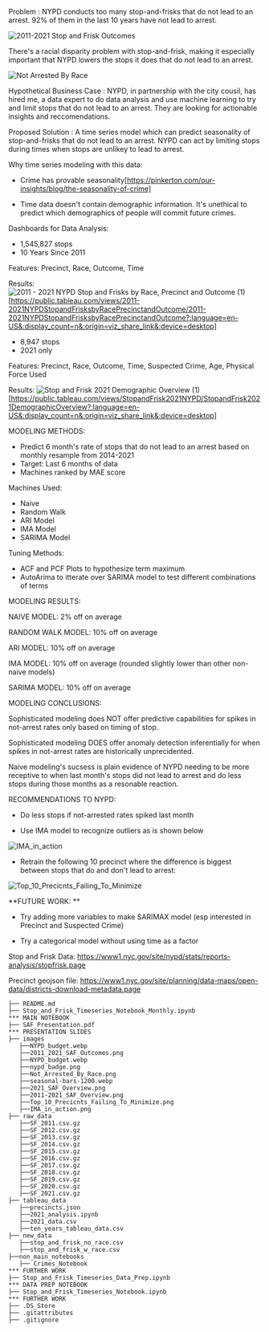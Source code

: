 Problem : NYPD conducts too many stop-and-frisks that do not lead to an arrest. 92% of them in the last 10 years have not lead to arrest.


![2011-2021 Stop and Frisk Outcomes](https://user-images.githubusercontent.com/8728172/192606536-a3481bd9-c2f6-4413-bb65-cabf7c4ecdf5.png)

There's a racial disparity problem with stop-and-frisk, making it especially important that NYPD lowers the stops it does that do not lead to an arrest. 



![Not Arrested By Race](https://user-images.githubusercontent.com/8728172/192607158-66c40036-7fdf-4e74-89e4-935aa0df5361.png)


Hypothetical Business Case : NYPD, in partnership with the city cousil, has hired me, a data expert to do data analysis and use machine learning to try and limit stops that do not lead to an arrest. They are looking for actionable insights and reccomendations.

Proposed Solution : A time series model which can predict seasonality of stop-and-frisks that do not lead to an arrest. NYPD can act by limiting stops during times when stops are unlikey to lead to arrest. 

Why time series modeling with this data:
- Crime has provable seasonality[https://pinkerton.com/our-insights/blog/the-seasonality-of-crime]

- Time data doesn't contain demographic information. It's unethical to predict which demographics of people will commit future crimes. 


Dashboards for Data Analysis: 
- 1,545,827 stops
- 10 Years Since 2011

Features: Precinct, Race, Outcome, Time 


Results: 
![2011 - 2021 NYPD Stop and Frisks by Race, Precinct and Outcome (1)](https://user-images.githubusercontent.com/8728172/192608798-453a0326-4ca3-460b-8960-c2f2b70a4beb.png)[https://public.tableau.com/views/2011-2021NYPDStopandFrisksbyRacePrecinctandOutcome/2011-2021NYPDStopandFrisksbyRacePrecinctandOutcome?:language=en-US&:display_count=n&:origin=viz_share_link&:device=desktop]

- 8,947 stops
- 2021 only

Features: Precinct, Race, Outcome, Time, Suspected Crime, Age, Physical Force Used


Results: 
![Stop and Frisk 2021 Demographic Overview (1)](https://user-images.githubusercontent.com/8728172/192609621-8f8c7133-059f-4000-8a81-9ecb3a5f7036.png)[https://public.tableau.com/views/StopandFrisk2021NYPD/StopandFrisk2021DemographicOverview?:language=en-US&:display_count=n&:origin=viz_share_link&:device=desktop]


MODELING METHODS:

- Predict 6 month's rate of stops that do not lead to an arrest based on monthly resample from 2014-2021
- Target: Last 6 months of data
- Machines ranked by MAE score 

Machines Used:
- Naive
- Random Walk
- ARI Model 
- IMA Model 
- SARIMA Model

Tuning Methods: 
- ACF and PCF Plots to hypothesize term maximum 
- AutoArima to itterate over SARIMA model to test different combinations of terms


MODELING RESULTS:

NAIVE MODEL: 2% off on average 

RANDOM WALK MODEL: 10% off on average 

ARI MODEL: 10% off on average 

IMA MODEL: 10% off on average (rounded slightly lower than other non-naive models)

SARIMA MODEL: 10% off on average 


MODELING CONCLUSIONS:

Sophisticated modeling does NOT offer predictive capabilities for spikes in not-arrest rates only based on timing of stop. 

Sophisticated modeling DOES offer anomaly detection inferentially for when spikes in not-arrest rates are historically unprecidented. 

Naive modeling's sucsess is plain evidence of NYPD needing to be more receptive to when last month's stops did not lead to arrest and do less stops during those months as a resonable reaction. 

RECOMMENDATIONS TO NYPD: 

- Do less stops if not-arrested rates spiked last month

- Use IMA model to recognize outliers as is shown below

![IMA_in_action](https://user-images.githubusercontent.com/8728172/192613511-a0ab4dd6-3f2b-4848-94b4-098d732bf378.png)

- Retrain the following 10 precinct where the difference is biggest between stops that do and don't lead to arrest: 

![Top_10_Precicnts_Failing_To_Minimize](https://user-images.githubusercontent.com/8728172/192612851-9c2ab9e9-55f3-4e6a-84f1-b0fd398ecb4b.png)


**FUTURE WORK: **

- Try adding more variables to make SARIMAX model (esp interested in Precinct and Suspected Crime) 

- Try a categorical model without using time as a factor


Stop and Frisk Data: https://www1.nyc.gov/site/nypd/stats/reports-analysis/stopfrisk.page

Precinct geojson file: https://www1.nyc.gov/site/planning/data-maps/open-data/districts-download-metadata.page

``` 
├── README.md
├── Stop_and_Frisk_Timeseries_Notebook_Monthly.ipynb                *** MAIN NOTEBOOK
├── SAF_Presentation.pdf                                            *** PRESENTATION SLIDES
├── images
   ├──NYPD_budget.webp
   ├──2011_2021_SAF_Outcomes.png
   ├──NYPD_budget.webp
   ├──nypd_badge.png
   ├──Not_Arrested_By_Race.png
   ├──seasonal-bars-1200.webp
   ├──2021_SAF_Overview.png
   ├──2011-2021_SAF_Overview.png
   ├──Top_10_Precicnts_Failing_To_Minimize.png
   ├──IMA_in_action.png
├── raw_data
   ├──SF_2011.csv.gz
   ├──SF_2012.csv.gz
   ├──SF_2013.csv.gz
   ├──SF_2014.csv.gz
   ├──SF_2015.csv.gz 
   ├──SF_2016.csv.gz 
   ├──SF_2017.csv.gz
   ├──SF_2018.csv.gz
   ├──SF_2019.csv.gz
   ├──SF_2020.csv.gz
   ├──SF_2021.csv.gz
├── tableau_data
   ├──precincts.json
   ├──2021_analysis.ipynb
   ├──2021_data.csv 
   ├──ten_years_tableau_data.csv 
├── new_data
   ├──stop_and_frisk_no_race.csv 
   ├──stop_and_frisk_w_race.csv 
├──non_main_notebooks  
   ├── Crimes_Notebook                                              *** FURTHER WORK
├── Stop_and_Frisk_Timeseries_Data_Prep.ipynb                       *** DATA PREP NOTEBOOK
├── Stop_and_Frisk_Timeseries_Notebook.ipynb                        *** FURTHER WORK
├── .DS_Store
├── .gitattributes
├── .gitignore
```

